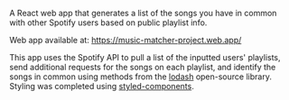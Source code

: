 A React web app that generates a list of the songs you have in common with other Spotify users based on public playlist info.

Web app available at: https://music-matcher-project.web.app/

This app uses the Spotify API to pull a list of the inputted users' playlists, send additional requests for the songs on each playlist, and identify the songs in common using methods from the <a href="https://lodash.com/">lodash</a> open-source library. Styling was completed using <a href="https://styled-components.com/">styled-components</a>.
